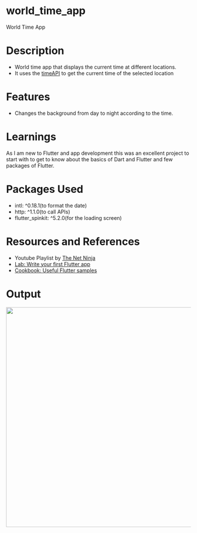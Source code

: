 # world_time_app

World Time App

# Description
- World time app that displays the current time at different locations. 
- It uses the [timeAPI](https://timeapi.io/) to get the current time of the selected location

# Features
- Changes the background from day to night according to the time.

# Learnings
As I am new to Flutter and app development this was an excellent project to start with to get to know about the basics of Dart and Flutter and few packages of Flutter.

# Packages Used
- intl: ^0.18.1(to format the date)
-   http: ^1.1.0(to call APIs)
-   flutter_spinkit: ^5.2.0(for the loading screen)

# Resources and References
- Youtube Playlist by [The Net Ninja](https://www.youtube.com/watch?v=1ukSR1GRtMU&list=PL4cUxeGkcC9jLYyp2Aoh6hcWuxFDX6PBJ)
- [Lab: Write your first Flutter app](https://docs.flutter.dev/get-started/codelab)
- [Cookbook: Useful Flutter samples](https://docs.flutter.dev/cookbook)

# Output

<img src="[/images/output/video1.gif](https://github.com/BloodHound31/Flutter/assets/81957270/4a440aa8-9a64-4ffd-87a8-18de84da6419)https://github.com/BloodHound31/Flutter/assets/81957270/4a440aa8-9a64-4ffd-87a8-18de84da6419" width="800" height="600"/>

# 
